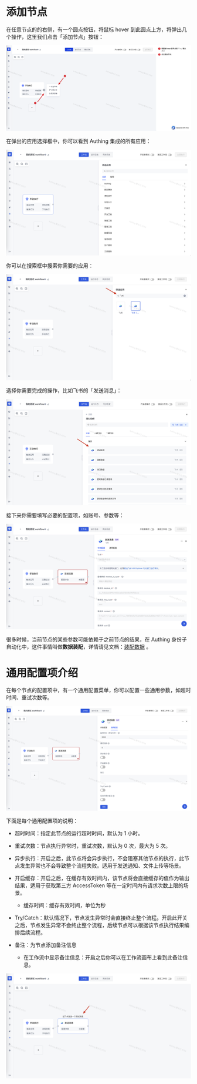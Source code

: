 # 添加节点

在任意节点的的右侧，有一个圆点按钮，将鼠标 hover 到此圆点上方，将弹出几个操作，这里我们点击「添加节点」按钮：

![](../static/boxcnnrlX9vK0AHV1x0VuvPp73b.png)

在弹出的应用选择框中，你可以看到 Authing 集成的所有应用：

![](../static/boxcnnwQw5s9VrTKpckdEFD8eWe.png)

你可以在搜索框中搜索你需要的应用：

![](../static/boxcnVl5XhMEcJkTZZxehqZJefh.png)

选择你需要完成的操作，比如飞书的「发送消息」：

![](../static/boxcnbwIjtZQmwj6klX9U8PD1dd.png)

接下来你需要填写必要的配置项，如账号、参数等：

![](../static/boxcniR78APUBGyZXrZSfIJUUJE.png)

很多时候，当前节点的某些参数可能依赖于之前节点的结果，在 Authing 身份子自动化中，这件事情叫做<strong>数据</strong><strong>装配</strong>，详情请见文档：[装配数据](https://steamory.feishu.cn/wiki/wikcnxqR4bd2fH7C17HNGlXM8Wp?appStyle=UI4&domain=www.feishu.cn&locale=zh-CN&refresh=1&tabName=space&theme=light&userId=6738160787958792462) 。

# 通用配置项介绍

在每个节点的配置项中，有一个通用配置菜单，你可以配置一些通用参数，如超时时间、重试次数等。

![](../static/boxcnro722BJs14EYLLEfsnlnub.png)

下面是每个通用配置项的说明：

- 超时时间：指定此节点的运行超时时间，默认为 1 小时。
- 重试次数：节点执行异常时，重试次数，默认为 0 次，最大为 5 次。
- 异步执行：开启之后，此节点将会异步执行，不会阻塞其他节点的执行，此节点发生异常也不会导致整个流程失败。适用于发送通知、文件上传等场景。
- 开启缓存：开启之后，在缓存有效时间内，该节点将会直接缓存的值作为输出结果，适用于获取第三方 AccessToken 等在一定时间内有请求次数上限的场景。

  - 缓存时间：缓存有效时间，单位为秒
- Try/Catch：默认情况下，节点发生异常时会直接终止整个流程。开启此开关之后，节点发生异常不会终止整个流程，后续节点可以根据该节点执行结果编排后续流程。
- 备注：为节点添加备注信息

  - 在工作流中显示备注信息：开启之后你可以在工作流画布上看到此备注信息。

![](../static/boxcntAH92LT8qYU2EXXj0OSXac.png)
